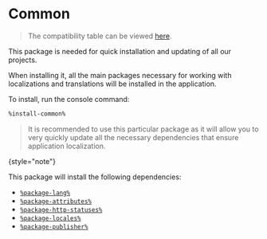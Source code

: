 # Common

> The compatibility table can be viewed [here](release-notes.md#common).

This package is needed for quick installation and updating of all our projects.

When installing it, all the main packages necessary for working with localizations and translations will be installed in
the application.

To install, run the console command:

```Bash
%install-common%
```

> It is recommended to use this particular package as it will allow you to very quickly update all the necessary
> dependencies that ensure application localization.
>
{style="note"}

This package will install the following dependencies:

- [`%package-lang%`](packages-lang.md)
- [`%package-attributes%`](packages-attributes.md)
- [`%package-http-statuses%`](packages-http-statuses.md)
- [`%package-locales%`](packages-locales.md)
- [`%package-publisher%`](packages-publisher.md)

